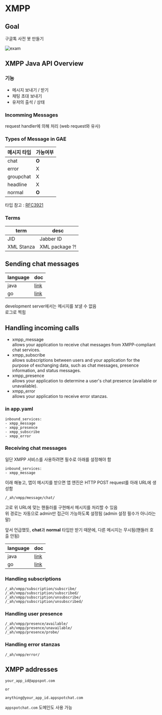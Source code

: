 XMPP
====


Goal
----

구글톡 사전 봇 만들기

![exam]


XMPP Java API Overview
----------------------

### 기능

- 메시지 보내기 / 받기
- 채팅 초대 보내기
- 유저의 출석 / 상태


### Incomming Messages

request handler에 의해 처리 (web request와 유사)


### Types of Message in GAE

메시지 타입 | 가능여부
--- | ---
chat | **O**
error | X
groupchat | X
headline | X
normal | **O**

타입 참고 : [RFC3921](http://www.ietf.org/rfc/rfc3921.txt)


### Terms

term | desc
--- | ---
JID | Jabber ID
XML Stanza | XML package ?!


Sending chat messages
---------------------

language | doc
--- | ---
java | [link][1]
go | [link][2]

development server에서는 메시지를 보낼 수 없음  
로그로 찍힘


Handling incoming calls
-----------------------

- xmpp_message  
allows your application to receive chat messages from XMPP-compliant chat services.
- xmpp_subscribe  
allows subscriptions between users and your application for the purpose of exchanging data, such as chat messages, presence information, and status messages.
- xmpp_presence  
allows your application to determine a user's chat presence (available or unavailable).
- xmpp_error  
allows your application to receive error stanzas.

### in app.yaml

	inbound_services:
	- xmpp_message
	- xmpp_presence
	- xmpp_subscribe
	- xmpp_error


### Receiving chat messages

일단 XMPP 서비스를 사용하려면 필수로 아래를 설정해야 함

	inbound_services:
	- xmpp_message

이래 해놓고, 앱이 메시지를 받으면 앱 앤진은 HTTP POST request를 아래 URL에 생성함

	/_ah/xmpp/message/chat/

고로 위 URL에 맞는 핸들러를 구현해서 메시지를 처리할 수 있음  
위 경로는 자동으로 admin만 접근이 가능하도록 설정됨 (admin 설정 필수가 아니라는 말)

앞서 언급했듯, **chat**과 **normal** 타입만 받기 때문에, 다른 메시지는 무시됨(핸들러 호출 안됨)

language | doc
--- | ---
java | [link][3]
go | [link][4]


### Handling subscriptions

	/_ah/xmpp/subscription/subscribe/
	/_ah/xmpp/subscription/subscribed/
	/_ah/xmpp/subscription/unsubscribe/
	/_ah/xmpp/subscription/unsubscribed/


### Handling user presence

	/_ah/xmpp/presence/available/
	/_ah/xmpp/presence/unavailable/
	/_ah/xmpp/presence/probe/


### Handling error stanzas

	/_ah/xmpp/error/


XMPP addresses
--------------

	your_app_id@appspot.com
	
	or
	
	anything@your_app_id.appspotchat.com

`appspotchat.com` 도메인도 사용 가능









[1]: https://developers.google.com/appengine/docs/java/xmpp/#Java_Sending_chat_messages "send msg in java"
[2]: https://developers.google.com/appengine/docs/go/xmpp/#Go_Sending_chat_messages "send msg in go"
[3]: https://developers.google.com/appengine/docs/java/xmpp/#Java_Handling_incoming_calls "recv msg in java"
[4]: https://developers.google.com/appengine/docs/go/xmpp/#Go_Handling_incoming_calls "recv msg in go"
[exam]: https://lh4.googleusercontent.com/-dTB00peJeMo/UkGU62qDyMI/AAAAAAAAEnY/VUM9DnJns2g/w670-h484-no/xmpp.png
